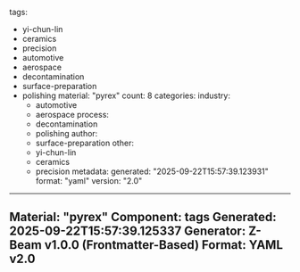 tags:
  - yi-chun-lin
  - ceramics
  - precision
  - automotive
  - aerospace
  - decontamination
  - surface-preparation
  - polishing
material: "pyrex"
count: 8
categories:
  industry:
    - automotive
    - aerospace
  process:
    - decontamination
    - polishing
  author:
    - surface-preparation
  other:
    - yi-chun-lin
    - ceramics
    - precision
metadata:
  generated: "2025-09-22T15:57:39.123931"
  format: "yaml"
  version: "2.0"

---
Material: "pyrex"
Component: tags
Generated: 2025-09-22T15:57:39.125337
Generator: Z-Beam v1.0.0 (Frontmatter-Based)
Format: YAML v2.0
---
